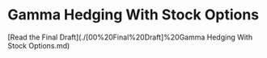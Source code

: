 # Gamma Hedging With Stock Options

[Read the Final Draft](./[00%20Final%20Draft]%20Gamma Hedging With Stock Options.md)
